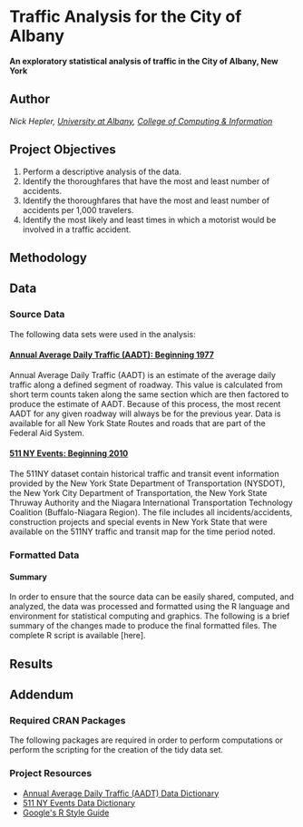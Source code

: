 # Traffic Analysis for the City of Albany #
__An exploratory statistical analysis of traffic in the City of Albany, New York__

## Author ##
_Nick Hepler, [University at Albany](http://www.albany.edu), [College of Computing & Information](http://www.albany.edu/cci/)_

## Project Objectives ##
1.  Perform a descriptive analysis of the data.
1.  Identify the thoroughfares that have the most and least number of accidents.
1.  Identify the thoroughfares that have the most and least number of accidents per 1,000 travelers.
1.  Identify the most likely and least times in which a motorist would be involved in a traffic accident.

## Methodology ##

## Data ##
### Source Data ###
The following data sets were used in the analysis:
#### [Annual Average Daily Traffic (AADT): Beginning 1977](https://data.ny.gov/api/views/6amx-2pbv/rows.csv?accessType=DOWNLOAD) ####
Annual Average Daily Traffic (AADT) is an estimate of the average daily traffic along a defined segment of roadway. This value is calculated from short term counts taken along the same section which are then factored to produce the estimate of AADT. Because of this process, the most recent AADT for any given roadway will always be for the previous year. Data is available for all New York State Routes and roads that are part of the Federal Aid System.

#### [511 NY Events: Beginning 2010](https://data.ny.gov/api/views/ah74-pg4w/rows.csv?accessType=DOWNLOAD) ####
The 511NY dataset contain historical traffic and transit event information provided by the New York State Department of Transportation (NYSDOT), the New York City Department of Transportation, the New York State Thruway Authority and the Niagara International Transportation Technology Coalition (Buffalo-Niagara Region). The file includes all incidents/accidents, construction projects and special events in New York State that were available on the 511NY traffic and transit map for the time period noted.

### Formatted Data ###
#### Summary ####
In order to ensure that the source data can be easily shared, computed, and analyzed, the data was processed and formatted using the R language and environment for statistical computing and graphics. The following is a brief summary of the changes made to produce the final formatted files. The complete R script is available [here]. 

## Results ##

## Addendum ##
### Required CRAN Packages ###
The following packages are required in order to perform computations or perform the scripting for the creation of the tidy data set.

### Project Resources ###
* [Annual Average Daily Traffic (AADT) Data Dictionary](https://data.ny.gov/api/assets/69759D78-79A7-4360-92D3-1ABAC3E241DA?download=true)
* [511 NY Events Data Dictionary](https://data.ny.gov/api/assets/2B787318-45C3-4156-A0BB-F4B6F63B5EE0?download=true)
* [Google's R Style Guide](http://google-styleguide.googlecode.com/svn/trunk/Rguide.xml)
